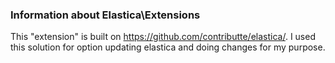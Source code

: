 ### Information about Elastica\Extensions
This "extension" is built on https://github.com/contributte/elastica/. I used this solution for option updating elastica and doing changes for my purpose.
